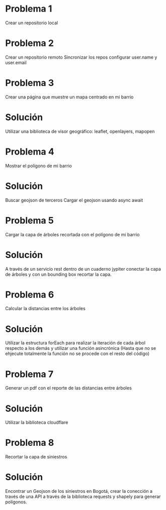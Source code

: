 # Problema 1
Crear un repositorio local

# Problema 2
Crear un repositorio remoto Sincronizar los repos configurar user.name y user.email

# Problema 3
Crear una página que muestre un mapa centrado en mi barrio
# Solución
Utilizar una biblioteca de visor geográfico: leaflet, openlayers, mapopen

# Problema 4
Mostrar el polígono de mi barrio
# Solución
Buscar geojson de terceros 
Cargar el geojson usando async await

# Problema 5 
Cargar la capa de árboles recortada con el polígono de mi barrio
# Solución
A través de un servicio rest dentro de un cuaderno jypiter conectar la capa de árboles y con un bounding box recortar la capa. 

# Problema 6
Calcular la distancias entre los árboles
# Solución 
Utilizar la estructura forEach para realizar la iteración de cada árbol respecto a los demás
y utilizar una función asincrónica (Hasta que no se ehjecute totalmente la función no se procede con el resto del código)

# Problema 7 
Generar un pdf con el reporte de las distancias entre árboles
# Solución 
Utilizar la biblioteca  cloudflare


# Problema 8 
Recortar la capa de siniestros
# Solución 
Encontrar un Geojson de los siniestros en Bogotá, crear la conección a través de una API a través de la biblioteca requests
y shapely para generar polígonos. 
